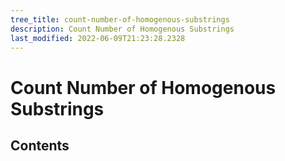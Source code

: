 ```yaml
---
tree_title: count-number-of-homogenous-substrings
description: Count Number of Homogenous Substrings
last_modified: 2022-06-09T21:23:28.2328
---
```


# Count Number of Homogenous Substrings

## Contents
